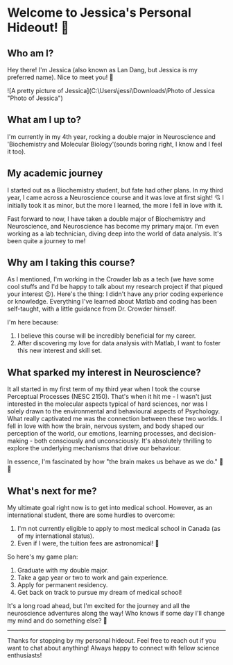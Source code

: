 # Welcome to Jessica's Personal Hideout! 🌟

## Who am I?

Hey there! I'm Jessica (also known as Lan Dang, but Jessica is my preferred name). Nice to meet you! 👋

![A pretty picture of Jessica](C:\Users\jessi\Downloads\Photo of Jessica "Photo of Jessica")

## What am I up to?

I'm currently in my 4th year, rocking a double major in Neuroscience and 'Biochemistry and Molecular Biology'(sounds boring right, I know and I feel it too).

## My academic journey

I started out as a Biochemistry student, but fate had other plans. In my third year, I came across a Neuroscience course and it was love at first sight! 💘 I initially took it as minor, but the more I learned, the more I fell in love with it.

Fast forward to now, I have taken a double major of Biochemistry and Neuroscience, and Neuroscience has become my primary major. I'm even working as a lab technician, diving deep into the world of data analysis. It's been quite a journey to me!

## Why am I taking this course?

As I mentioned, I'm working in the Crowder lab as a tech (we have some cool stuffs and I'd be happy to talk about my research project if that piqued your interest 😉). Here's the thing: I didn't have any prior coding experience or knowledge. Everything I've learned about Matlab and coding has been self-taught, with a little guidance from Dr. Crowder himself. 

I'm here because: 
1. I believe this course will be incredibly beneficial for my career.
2. After discovering my love for data analysis with Matlab, I want to foster this new interest and skill set.

## What sparked my interest in Neuroscience?

It all started in my first term of my third year when I took the course Perceptual Processes (NESC 2150). That's when it hit me - I wasn't just interested in the molecular aspects typical of hard sciences, nor was I solely drawn to the environmental and behavioural aspects of Psychology. What really captivated me was the connection between these two worlds. I fell in love with how the brain, nervous system, and body shaped our perception of the world, our emotions, learning processes, and decision-making - both consciously and unconsciously. It's absolutely thrilling to explore the underlying mechanisms that drive our behaviour. 

In essence, I'm fascinated by how "the brain makes us behave as we do." 🧠✨

## What's next for me?

My ultimate goal right now is to get into medical school. However, as an international student, there are some hurdles to overcome:
1. I'm not currently eligible to apply to most medical school in Canada (as of my international status).
2. Even if I were, the tuition fees are astronomical! 💸

So here's my game plan:
1. Graduate with my double major.
2. Take a gap year or two to work and gain experience.
3. Apply for permanent residency.
4. Get back on track to pursue my dream of medical school!

It's a long road ahead, but I'm excited for the journey and all the neuroscience adventures along the way! Who knows if some day I'll change my mind and do something else? 🚀

---

Thanks for stopping by my personal hideout. Feel free to reach out if you want to chat about anything! Always happy to connect with fellow science enthusiasts!

